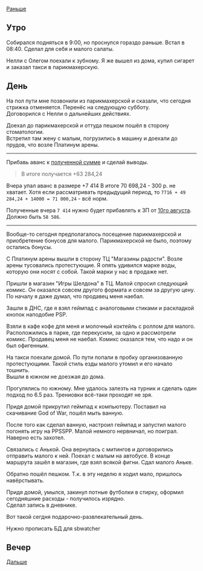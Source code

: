 [Раньше](2020.07.24.md)  
## Утро
Собирался подняться в 9:00, но проснулся гораздо раньше. Встал в 08:40. Сделал для себя и малого салаты.

Нелли с Олегом поехали к зубному. Я же вышел из дома, купил сигарет и заказал такси в парикмахерскую.
## День
На пол пути мне позвонили из парикмахерской и сказали, что сегодня стрижка отменяется. Перенёс на следующую субботу.  
Договорился с Нелли о дальнейших действиях.

Доехал до парикмахерской и оттуда пешком пошёл в сторону стоматологии.  
Встретил там жену с малым, погрузились в машину и доехали до прудов, что возле Платинум арены.
_________
Прибавь аванс к [полученной сумме](2020.07.10.md##Работа) и сделай выводы.
> В итоге получается +63 284,24

Вчера упал аванс в размере +7 414
В итоге 70 698,24 - 300 р. не хватает.
Хотя если рассматривать предыдущий период, то `7716 + 49 284,24 + 14000 = 71 000,24` - всё норм.

Полученные вчера `7 414` нужно будет прибавлять к ЗП от [10го августа](2020.08.10.md). Должно быть `58 586`.
____________
Вообще-то сегодня предполагалось посещение парикмахерской и приобретение бонусов для малого. Парикмахерской не было, поэтому остались бонусы.

С Платинум арены вышли в сторону ТЦ "Магазины радости". Возле арены тусовались протестующие. Я опять удивился марке воды, которую они носят с собой. Такой марки у нас в продаже нет.

Пришли в магазин "Игры Шелдона" в ТЦ. Малой спросил следующий комикс. Он оказался совсем другого формата и совсем за другую цену. По началу я даже думал, что продавец меня наебал.

Зашли в ДНС, где я взял геймпад с аналоговыми стиками и раскладкой кнопок наподобие PSP.

Взяли в кафе кофе для меня и молочный коктейль с роллом для малого. Расположились в парке, где перекусили, за одно и рассмотрели комикс. Продавец меня не наебал. Комикс оказался тем, что надо и он был офигенным.

На такси поехали домой. По пути попали в пробку организованную протестующими. Такой стиль езды малого утомил и его начало тошнить.  
Вышли в южном не доезжая до дома.

Прогулялись по южному. Мне удалось залезть на турник и сделать один подход по 6.5  раз. Трениовки всё-таки проходят не зря.

Придя домой прикрутил геймпад к компьютеру. Поставил на скачивание God of War, пошёл мыть ванную.

После того как сделал ванную, настроил геймпад и запустил малого погонять игру на PPSSPP. Малой немного нервничал, но поиграл. Наверно есть захотел.

Связались с Анькой. Она вернулась с митингов и договорились отправить малого к ней. Поехал с малым на автобусе. В конце маршрута зашёл в магазин, где взял всякой фигни. Сдал малого Аньке.

Обратно пошёл пешком. Т.к. в эту неделю я ходил мало, пришлось навёрстывать.

Придя домой, умылся, закинул потные футболки в стирку, оформил сегодняшние расходы - получилось изрядно.  
Сделал запись в дневнике.

Вот такой сегдня подарочно-развлекательный день.

Нужно прописать БД для sbwatcher
## Вечер
[Дальше](2020.07.26.md)
